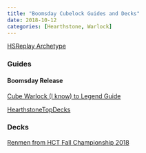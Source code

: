 ```yaml
---
title: "Boomsday Cubelock Guides and Decks"
date: 2018-10-12
categories: [Hearthstone, Warlock]
---
```


[HSReplay Archetype](https://hsreplay.net/archetypes/197/cube-warlock)

### Guides

#### Boomsday Release

[Cube Warlock (I know) to Legend Guide](https://www.reddit.com/r/CompetitiveHS/comments/97wg9d/cube_warlock_i_know_to_legend_guide/)

[HearthstoneTopDecks](https://www.hearthstonetopdecks.com/deck-guide/cubelock-deck-list-guide/)

### Decks

[Renmen from HCT Fall Championship 2018](https://www.hearthstonetopdecks.com/decks/renmens-cube-warlock-hct-fall-championship-2018/)

